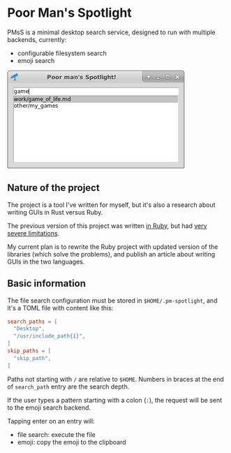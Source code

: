 # Poor Man's Spotlight

PMsS is a minimal desktop search service, designed to run with multiple backends, currently:

- configurable filesystem search
- emoji search

![Example](/resources/readme_images/example.png?raw=true)

## Nature of the project

The project is a tool I've written for myself, but it's also a research about writing GUIs in Rust versus Ruby.

The previous version of this project was written [in Ruby](https://github.com/64kramsystem/pm-spotlight-old), but had [very severe limitations](https://github.com/64kramsystem/pm-spotlight-old#status).

My current plan is to rewrite the Ruby project with updated version of the libraries (which solve the problems), and publish an article about writing GUIs in the two languages.

## Basic information

The file search configuration must be stored in `$HOME/.pm-spotlight`, and it's a TOML file with content like this:

```toml
search_paths = [
  "Desktop",
  "/usr/include_path{1}",
]
skip_paths = [
  "skip_path",
]
```

Paths not starting with `/` are relative to `$HOME`. Numbers in braces at the end of `search_path` entry are the search depth.

If the user types a pattern starting with a colon (`:`), the request will be sent to the emoji search backend.

Tapping enter on an entry will:

- file search: execute the file
- emoji: copy the emoji to the clipboard
